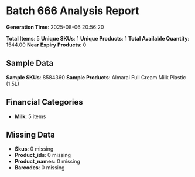 # Batch 666 Analysis Report

**Generation Time**: 2025-08-06 20:56:20

**Total Items**: 5
**Unique SKUs**: 1
**Unique Products**: 1
**Total Available Quantity**: 1544.00
**Near Expiry Products**: 0

## Sample Data
**Sample SKUs**: 8584360
**Sample Products**: Almarai Full Cream Milk Plastic (1.5L)

## Financial Categories
- **Milk**: 5 items

## Missing Data
- **Skus**: 0 missing
- **Product_ids**: 0 missing
- **Product_names**: 0 missing
- **Barcodes**: 0 missing
